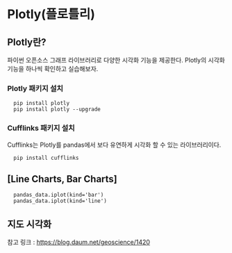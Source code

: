 # Plotly(플로틀리)

## Plotly란?
파이썬 오픈소스 그래프 라이브러리로 다양한 시각화 기능을 제공한다. Plotly의 시각화 기능을 하나씩 확인하고 실습해보자.

### Plotly 패키지 설치

```{.python}
  pip install plotly
  pip install plotly --upgrade
```
### Cufflinks 패키지 설치
Cufflinks는 Plotly를 pandas에서 보다 유연하게 시각화 할 수 있는 라이브러리이다.
```{.python}
  pip install cufflinks
```
## [Line Charts, Bar Charts]

```{.python}
  pandas_data.iplot(kind='bar')
  pandas_data.iplot(kind='line')
```

## 지도 시각화
참고 링크 : https://blog.daum.net/geoscience/1420



